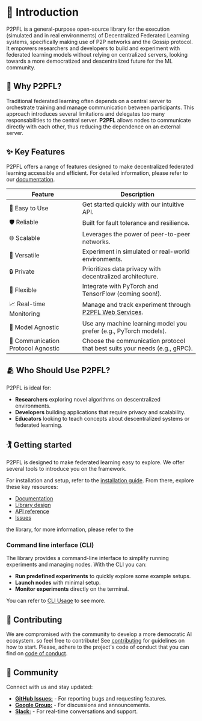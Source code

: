 # 📘 Introduction

P2PFL is a general-purpose open-source library for the execution (simulated and in real environments) of Decentralized Federated Learning systems, specifically making use of P2P networks and the Gossip protocol. It empowers researchers and developers to build and experiment with federated learning models without relying on centralized servers, looking towards a more democratized and descentralized future for the ML community.

## 🤔 Why P2PFL?

Traditional federated learning often depends on a central server to orchestrate training and manage communication between participants. This approach introduces several limitations and delegates too many responsabilities to the central server. **P2PFL** allows nodes to communicate directly with each other, thus reducing the dependence on an external server.

## ✨ Key Features

P2PFL offers a range of features designed to make decentralized federated learning accessible and efficient. For detailed information, please refer to our [documentation](https://p2pfl.github.io/p2pfl/).

| Feature          | Description                                      |
|-------------------|--------------------------------------------------|
| 🚀 Easy to Use   | Get started quickly with our intuitive API.       |
| 🛡️ Reliable     | Built for fault tolerance and resilience.       |
| 🌐 Scalable      | Leverages the power of peer-to-peer networks.    |
| 🧪 Versatile     | Experiment in simulated or real-world environments.|
| 🔒 Private       | Prioritizes data privacy with decentralized architecture.|
| 🧩 Flexible      | Integrate with PyTorch and TensorFlow (coming soon!).|
| 📈 Real-time Monitoring | Manage and track experiment through [P2PFL Web Services](https://p2pfl.com). |
| 🧠 Model Agnostic | Use any machine learning model you prefer (e.g., PyTorch models). |
| 📡 Communication Protocol Agnostic | Choose the communication protocol that best suits your needs (e.g., gRPC). |


## 🫂 Who Should Use P2PFL?

P2PFL is ideal for:
- **Researchers** exploring novel algorithms on descentralized environments.
- **Developers** building applications that require privacy and scalability.
- **Educators** looking to teach concepts about descentralized systems or federated learning.

## 🏌 Getting started

P2PFL is designed to make federated learning easy to explore. We offer several tools to introduce you on the framework.

For installation and setup, refer to the [installation guide](installation.md). From there, explore these key resources:
- [Documentation](docs-index.md)
- [Library design](library_design.md)
- [API reference](https://p2pfl.github.io/p2pfl/api.html)
- [Issues](https://github.com/p2pfl/p2pfl/issues)


the library, for more information, please refer to the



### Command line interface (CLI)

The library provides a command-line interface to simplify running experiments and managing nodes. With the CLI you can:
- **Run predefined experiments** to quickly explore some example setups.
- **Launch nodes** with minimal setup.
- **Monitor experiments** directly on the terminal.

You can refer to [CLI Usage](docs-cli.md) to see more.


## 🤝 Contributing

We are compromised with the community to develop a more democratic AI ecosystem. so feel free to contribute! See [contributing](contributing.md) for guidelines on how to start. Please, adhere to the project's code of conduct that you can find on [code of conduct](../../CODE_OF_CONDUCT.md).

## 💬 Community

Connect with us and stay updated:

* [**GitHub Issues:**](https://github.com/p2pfl/p2pfl/issues) - For reporting bugs and requesting features.
* [**Google Group:**](https://groups.google.com/g/p2pfl) - For discussions and announcements.
* [**Slack:**](https://join.slack.com/t/p2pfl/shared_invite/zt-2lbqvfeqt-FkutD1LCZ86yK5tP3Duztw) - For real-time conversations and support.
